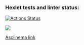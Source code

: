 ### Hexlet tests and linter status:
[![Actions Status](https://github.com/pxfrmd/php-project-45/actions/workflows/hexlet-check.yml/badge.svg)](https://github.com/pxfrmd/php-project-45/actions)

<a href="https://codeclimate.com/github/pxfrmd/php-project-45/maintainability"><img src="https://api.codeclimate.com/v1/badges/752bf0c64e57267626ad/maintainability" /></a>

<a href="https://asciinema.org/a/PoCVoCvz2OJQj70eTrHAUz6Js">Asciinema link</a>
